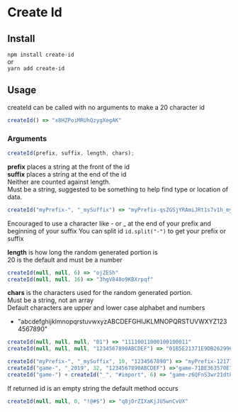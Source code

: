 # Create Id

## Install

`npm install create-id`<br>
or<br>
`yarn add create-id`

## Usage

createId can be called with no arguments to make a 20 character id<br>

```javascript
createId() => "x8HZPoiMRUhQzygXegAK"
```

### Arguments

```javascript
createId(prefix, suffix, length, chars);
```

**prefix** places a string at the front of the id<br>
**suffix** places a string at the end of the id<br>
Neither are counted against length.<br>
Must be a string, suggested to be something to help find type or location of data.

```javascript
createId("myPrefix-", "_mySuffix") => "myPrefix-qsZGSjYRAmiJRt1s7v1h_mySuffix"
```

Encouraged to use a character like - or \_ at the end of your prefix and beginning of your suffix
You can split id `id.split("-")` to get your prefix or suffix

**length** is how long the random generated portion is<br>
20 is the default and must be a number

```javascript
createId(null, null, 6) => "ojZESh"
createId(null, null, 16) => "3hgV848o9KBXrpqf"
```

**chars** is the characters used for the random generated portion.<br>
Must be a string, not an array<br>
Default characters are upper and lower case alphabet and numbers

- "abcdefghijklmnopqrstuvwxyzABCDEFGHIJKLMNOPQRSTUVWXYZ1234567890"

```javascript
createId(null, null, null, "01") => "11110011000100100011"
createId(null, null, null, "1234567890ABCDEF") => "01B5E21371E9DB262996"
```

```javascript
createId("myPrefix-", "_mySuffix", 10, "1234567890") => "myPrefix-1217738484_mySuffix"
createId("game-", "_2019", 32, "1234567890ABCDEF") =>"game-71BE363570E799222CABE7C5D94BC444_2019"
createId("game-") + createId("_", "#import", 6) => "game-z6QFnS3wr21dt8pe66J6_XIySVz#import"
```

If returned id is an empty string the default method occurs

```javascript
createId(null, null, 0, "!@#$") => "q8jOrZIXaKjJU5wnCvUX"
```
